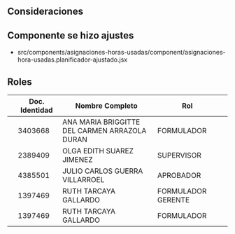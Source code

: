 ## Consideraciones
## Componente se hizo ajustes
- src/components/asignaciones-horas-usadas/component/asignaciones-hora-usadas.planificador-ajustado.jsx
## Roles

|     | Doc. Identidad | Nombre Completo                               | Rol                |     |
| --- | -------------- | --------------------------------------------- | ------------------ | --- |
|     | 3403668        | ANA MARIA BRIGGITTE DEL CARMEN ARRAZOLA DURAN | FORMULADOR         |     |
|     | 2389409        | OLGA EDITH SUAREZ JIMENEZ                     | SUPERVISOR         |     |
|     | 4385501        | JULIO CARLOS GUERRA VILLARROEL                | APROBADOR          |     |
|     | 1397469        | RUTH TARCAYA GALLARDO                         | FORMULADOR GERENTE |     |
|     | 1397469        | RUTH TARCAYA GALLARDO                         | FORMULADOR         |     |
